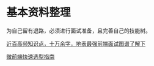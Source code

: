 # 基本资料整理


为自己留有退路，必须进行面试准备，且完善自己的技能树。


[近百高频知识点，十万余字，地表最强前端面试图谱了解下](https://juejin.im/post/5b4a9136f265da0f990d49cb)

[微前端快速选型指南](https://juejin.im/entry/5b511da06fb9a04f9a5cd2c9)